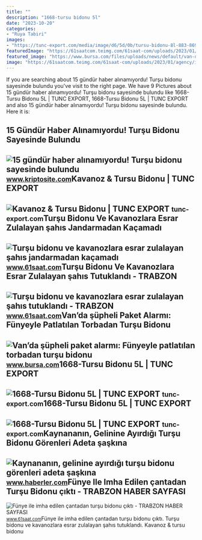 ```yaml
---
title: ""
description: "1668-tursu bidonu 5l"
date: "2023-10-20"
categories:
- "Ruya Tabiri"
images:
- "https://tunc-export.com/media/image/d6/5d/0b/tursu-bidonu-8l-883-8693357064362_200x200@2x.jpg"
featuredImage: "https://61saatcom.teimg.com/61saat-com/uploads/2023/01/agency/iha/funye-ile-imha-edilen-cantadan-tursu-bidonu-cikti.jpg"
featured_image: "https://www.bursa.com/files/uploads/news/default/van-da-supheli-paket-alarmi-funyeyle-patlatilan-torbadan-tursu-bidonu-ve-kislik-sebze-cikti-85970.webp?t=1696886921"
image: "https://61saatcom.teimg.com/61saat-com/uploads/2023/01/agency/iha/tursu-bidonu-ve-kavanozlara-esrar-zulalayan-sahis-jandarmadan-kacamadi.jpg"
---
```


If you are searching about 15 gündür haber alınamıyordu! Turşu bidonu sayesinde bulundu you've visit to the right page. We have 9 Pictures about 15 gündür haber alınamıyordu! Turşu bidonu sayesinde bulundu like 1668-Tursu Bidonu 5L | TUNC EXPORT, 1668-Tursu Bidonu 5L | TUNC EXPORT and also 15 gündür haber alınamıyordu! Turşu bidonu sayesinde bulundu. Here it is:

15 Gündür Haber Alınamıyordu! Turşu Bidonu Sayesinde Bulundu
------------------------------------------------------------

 ![15 gündür haber alınamıyordu! Turşu bidonu sayesinde bulundu](https://cdn.bolgegundem.com/d/other/2021/09/16/tursu-bidonu-almak-icin-indigi-bodrumda-komsu-4-14397653-amp.jpg) <small>www.kriptosite.com</small>Kavanoz &amp; Tursu Bidonu | TUNC EXPORT
----------------------------------------

 ![Kavanoz & Tursu Bidonu | TUNC EXPORT](https://tunc-export.com/media/image/d6/5d/0b/tursu-bidonu-8l-883-8693357064362_200x200@2x.jpg) <small>tunc-export.com</small>Turşu Bidonu Ve Kavanozlara Esrar Zulalayan şahıs Jandarmadan Kaçamadı
----------------------------------------------------------------------

 ![Turşu bidonu ve kavanozlara esrar zulalayan şahıs jandarmadan kaçamadı](https://61saatcom.teimg.com/61saat-com/uploads/2023/01/agency/iha/tursu-bidonu-ve-kavanozlara-esrar-zulalayan-sahis-jandarmadan-kacamadi.jpg) <small>www.61saat.com</small>Turşu Bidonu Ve Kavanozlara Esrar Zulalayan şahıs Tutuklandı - TRABZON
----------------------------------------------------------------------

 ![Turşu bidonu ve kavanozlara esrar zulalayan şahıs tutuklandı - TRABZON](https://61saatcom.teimg.com/61saat-com/uploads/2023/01/agency/iha/tursu-bidonu-ve-kavanozlara-esrar-zulalayan-sahis-tutuklandi.jpg) <small>www.61saat.com</small>Van’da şüpheli Paket Alarmı: Fünyeyle Patlatılan Torbadan Turşu Bidonu
----------------------------------------------------------------------

 ![Van’da şüpheli paket alarmı: Fünyeyle patlatılan torbadan turşu bidonu](https://www.bursa.com/files/uploads/news/default/van-da-supheli-paket-alarmi-funyeyle-patlatilan-torbadan-tursu-bidonu-ve-kislik-sebze-cikti-85970.webp?t=1696886921) <small>www.bursa.com</small>1668-Tursu Bidonu 5L | TUNC EXPORT
----------------------------------

 ![1668-Tursu Bidonu 5L | TUNC EXPORT](https://tunc-export.com/media/image/c5/48/70/tursu-bidonu-5l-881-8693357064355_600x600.jpg) <small>tunc-export.com</small>1668-Tursu Bidonu 5L | TUNC EXPORT
----------------------------------

 ![1668-Tursu Bidonu 5L | TUNC EXPORT](https://tunc-export.com/media/image/ef/3c/5f/tursu-bidonu-5l-921-8693357064355_600x600.jpg) <small>tunc-export.com</small>Kaynananın, Gelinine Ayırdığı Turşu Bidonu Görenleri Adeta şaşkına
------------------------------------------------------------------

 ![Kaynananın, gelinine ayırdığı turşu bidonu görenleri adeta şaşkına](https://i.hbrcdn.com/haber/2022/10/23/kaynananin-gelinine-ayirdigi-tursu-bidonu-15379525_9919_amp.jpg) <small>www.haberler.com</small>Fünye Ile Imha Edilen çantadan Turşu Bidonu çıktı - TRABZON HABER SAYFASI
-------------------------------------------------------------------------

 ![Fünye ile imha edilen çantadan turşu bidonu çıktı - TRABZON HABER SAYFASI](https://61saatcom.teimg.com/61saat-com/uploads/2023/01/agency/iha/funye-ile-imha-edilen-cantadan-tursu-bidonu-cikti.jpg) <small>www.61saat.com</small>Fünye ile imha edilen çantadan turşu bidonu çıktı. Turşu bidonu ve kavanozlara esrar zulalayan şahıs tutuklandı. Kavanoz &amp; tursu bidonu
